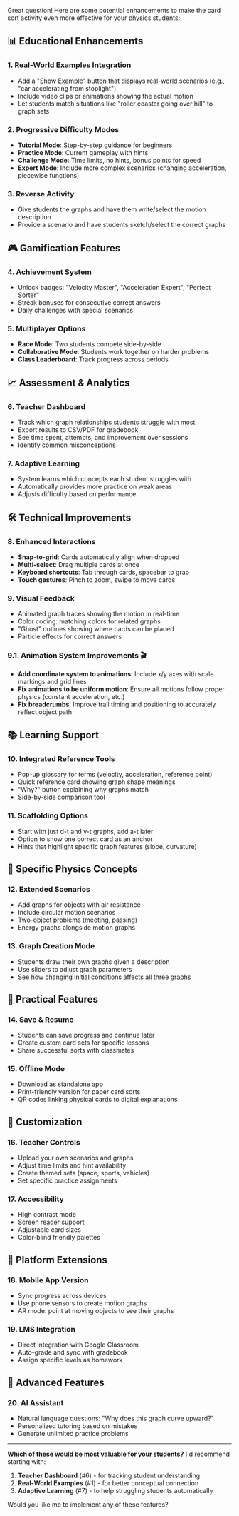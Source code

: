Great question! Here are some potential enhancements to make the card sort activity even more effective for your physics students:

## 📊 **Educational Enhancements**

### 1. **Real-World Examples Integration**
- Add a "Show Example" button that displays real-world scenarios (e.g., "car accelerating from stoplight")
- Include video clips or animations showing the actual motion
- Let students match situations like "roller coaster going over hill" to graph sets

### 2. **Progressive Difficulty Modes**
- **Tutorial Mode**: Step-by-step guidance for beginners
- **Practice Mode**: Current gameplay with hints
- **Challenge Mode**: Time limits, no hints, bonus points for speed
- **Expert Mode**: Include more complex scenarios (changing acceleration, piecewise functions)

### 3. **Reverse Activity**
- Give students the graphs and have them write/select the motion description
- Provide a scenario and have students sketch/select the correct graphs

## 🎮 **Gamification Features**

### 4. **Achievement System**
- Unlock badges: "Velocity Master", "Acceleration Expert", "Perfect Sorter"
- Streak bonuses for consecutive correct answers
- Daily challenges with special scenarios

### 5. **Multiplayer Options**
- **Race Mode**: Two students compete side-by-side
- **Collaborative Mode**: Students work together on harder problems
- **Class Leaderboard**: Track progress across periods

## 📈 **Assessment & Analytics**

### 6. **Teacher Dashboard**
- Track which graph relationships students struggle with most
- Export results to CSV/PDF for gradebook
- See time spent, attempts, and improvement over sessions
- Identify common misconceptions

### 7. **Adaptive Learning**
- System learns which concepts each student struggles with
- Automatically provides more practice on weak areas
- Adjusts difficulty based on performance

## 🛠️ **Technical Improvements**

### 8. **Enhanced Interactions**
- **Snap-to-grid**: Cards automatically align when dropped
- **Multi-select**: Drag multiple cards at once
- **Keyboard shortcuts**: Tab through cards, spacebar to grab
- **Touch gestures**: Pinch to zoom, swipe to move cards

### 9. **Visual Feedback**
- Animated graph traces showing the motion in real-time
- Color coding: matching colors for related graphs
- "Ghost" outlines showing where cards can be placed
- Particle effects for correct answers

### 9.1. **Animation System Improvements** 🎬
- **Add coordinate system to animations**: Include x/y axes with scale markings and grid lines
- **Fix animations to be uniform motion**: Ensure all motions follow proper physics (constant acceleration, etc.)
- **Fix breadcrumbs**: Improve trail timing and positioning to accurately reflect object path

## 📚 **Learning Support**

### 10. **Integrated Reference Tools**
- Pop-up glossary for terms (velocity, acceleration, reference point)
- Quick reference card showing graph shape meanings
- "Why?" button explaining why graphs match
- Side-by-side comparison tool

### 11. **Scaffolding Options**
- Start with just d-t and v-t graphs, add a-t later
- Option to show one correct card as an anchor
- Hints that highlight specific graph features (slope, curvature)

## 🎯 **Specific Physics Concepts**

### 12. **Extended Scenarios**
- Add graphs for objects with air resistance
- Include circular motion scenarios
- Two-object problems (meeting, passing)
- Energy graphs alongside motion graphs

### 13. **Graph Creation Mode**
- Students draw their own graphs given a description
- Use sliders to adjust graph parameters
- See how changing initial conditions affects all three graphs

## 💾 **Practical Features**

### 14. **Save & Resume**
- Students can save progress and continue later
- Create custom card sets for specific lessons
- Share successful sorts with classmates

### 15. **Offline Mode**
- Download as standalone app
- Print-friendly version for paper card sorts
- QR codes linking physical cards to digital explanations

## 🎨 **Customization**

### 16. **Teacher Controls**
- Upload your own scenarios and graphs
- Adjust time limits and hint availability
- Create themed sets (space, sports, vehicles)
- Set specific practice assignments

### 17. **Accessibility**
- High contrast mode
- Screen reader support
- Adjustable card sizes
- Color-blind friendly palettes

## 📱 **Platform Extensions**

### 18. **Mobile App Version**
- Sync progress across devices
- Use phone sensors to create motion graphs
- AR mode: point at moving objects to see their graphs

### 19. **LMS Integration**
- Direct integration with Google Classroom
- Auto-grade and sync with gradebook
- Assign specific levels as homework

## 🔬 **Advanced Features**

### 20. **AI Assistant**
- Natural language questions: "Why does this graph curve upward?"
- Personalized tutoring based on mistakes
- Generate unlimited practice problems

---

**Which of these would be most valuable for your students?** I'd recommend starting with:
1. **Teacher Dashboard** (#6) - for tracking student understanding
2. **Real-World Examples** (#1) - for better conceptual connection  
3. **Adaptive Learning** (#7) - to help struggling students automatically

Would you like me to implement any of these features?